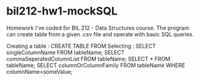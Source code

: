 # bil212-hw1-mockSQL
 Homework I've coded for BIL 212 - Data Structures course.
 The program can create table from a given .csv file and operate with basic SQL queries.
 
 Creating a table : CREATE TABLE FROM <filepath>
 Selecting : 
   SELECT singleColumnName FROM tableName;
   SELECT commaSeperatedColumnList FROM tableName;
   SELECT * FROM tableName;
   SELECT columnOrColumnFamily FROM tableName WHERE columnName=someValue;
